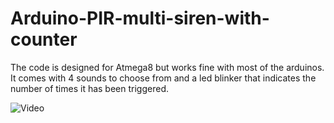 # Arduino-PIR-multi-siren-with-counter
The code is designed for Atmega8 but works fine with most of the arduinos. It comes with 4 sounds to choose from and a led blinker that indicates the number of times it has been triggered. 

![Video](https://photos.google.com/share/AF1QipPGzKju-Bl0xF1BPoGqG-BTwXIc_D4YjITu0dV8zDn3CeZr6tWE-9FOlb6InZMPFg/photo/AF1QipM3wPjyZrAt1YCfxAB2AED83-EY452BDSpaka39?key=UzEyTFlpY19zMnBCM2pDcWNqWnFNaG9qZ283cGhR)
